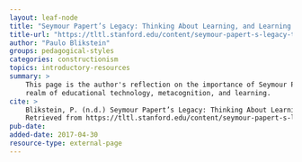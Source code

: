 ```yaml
---
layout: leaf-node
title: "Seymour Papert’s Legacy: Thinking About Learning, and Learning About Thinking"
title-url: "https://tltl.stanford.edu/content/seymour-papert-s-legacy-thinking-about-learning-and-learning-about-thinking"
author: "Paulo Blikstein"
groups: pedagogical-styles
categories: constructionism
topics: introductory-resources
summary: >
    This page is the author's reflection on the importance of Seymour Papert's influence in the
    realm of educational technology, metacognition, and learning.
cite: >
    Blikstein, P. (n.d.) Seymour Papert’s Legacy: Thinking About Learning, and Learning About Thinking.
    Retrieved from https://tltl.stanford.edu/content/seymour-papert-s-legacy-thinking-about-learning-and-learning-about-thinking
pub-date:
added-date: 2017-04-30
resource-type: external-page
---
```

